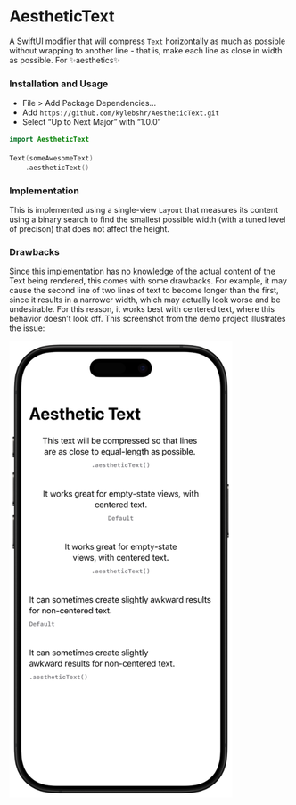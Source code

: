# AestheticText

A SwiftUI modifier that will compress `Text` horizontally as much as possible without wrapping to another line - that is, make each line as close in width as possible. For ✨aesthetics✨

### Installation and Usage

- File > Add Package Dependencies...
- Add `https://github.com/kylebshr/AestheticText.git`
- Select “Up to Next Major” with “1.0.0”

```swift
import AestheticText

Text(someAwesomeText)
    .aestheticText()
```

### Implementation

This is implemented using a single-view `Layout` that measures its content using a binary search to find the smallest possible width (with a tuned level of precison) that does not affect the height.

### Drawbacks

Since this implementation has no knowledge of the actual content of the Text being rendered, this comes with some drawbacks. For example, it may cause the second line of two lines of text to become longer than the first, since it results in a narrower width, which may actually look worse and be undesirable. For this reason, it works best with centered text, where this behavior doesn’t look off. This screenshot from the demo project illustrates the issue:

<img src="AestheticTextDemo/Example.png" alt="Demo app screenshot" width="400"/>
